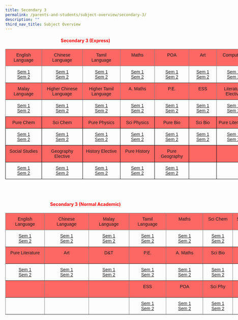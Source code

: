 ```yaml
---
title: Secondary 3
permalink: /parents-and-students/subject-overview/secondary-3/
description: ""
third_nav_title: Subject Overview
---
```

<h4 style="color:red" align="center"> Secondary 3 (Express)</h4>

<style type="text/css">
.tg  {border-collapse:collapse;border-spacing:0;}
.tg td{border-color:black;border-style:solid;border-width:1px;font-family:Arial, sans-serif;font-size:14px;
  overflow:hidden;padding:10px 5px;word-break:normal;}
.tg th{border-color:black;border-style:solid;border-width:1px;font-family:Arial, sans-serif;font-size:14px;
  font-weight:normal;overflow:hidden;padding:10px 5px;word-break:normal;}
.tg .tg-vswx{background-color:#fd6864;border-color:inherit;text-align:center;vertical-align:top}
.tg .tg-baqh{text-align:center;vertical-align:top}
.tg .tg-c3ow{border-color:inherit;text-align:center;vertical-align:top}
.tg .tg-wos8{background-color:#FD6864;text-align:center;vertical-align:top}
</style>
<table class="tg" style="undefined;table-layout: fixed; width: 771px">
<colgroup>
<col style="width: 114px">
<col style="width: 129px">
<col style="width: 118px">
<col style="width: 109px">
<col style="width: 108px">
<col style="width: 87px">
<col style="width: 106px">
</colgroup>
<thead>
  <tr>
    <th class="tg-vswx">English Language</th>
    <th class="tg-vswx">Chinese <br>Language</th>
    <th class="tg-vswx">Tamil <br>Language</th>
    <th class="tg-vswx">Maths</th>
    <th class="tg-vswx">POA</th>
    <th class="tg-vswx">Art</th>
    <th class="tg-vswx">Computing</th>
  </tr>
</thead>
<tbody>
  <tr>
    <td class="tg-c3ow"><a href="https://docs.google.com/document/d/16JIgOmoMdB9LfJ7VD7w4EURAzr6QNkOR/edit">Sem 1</a><br><a href="https://docs.google.com/document/d/16JIgOmoMdB9LfJ7VD7w4EURAzr6QNkOR/edit">Sem 2</a></td>
    <td class="tg-c3ow"><a href="https://docs.google.com/document/d/14-xJscMWmtbVgkA06cQCIW36t_ACtBVp/edit">Sem 1</a><br><a href="https://docs.google.com/document/d/16YCjyiwyhjrpYsI16VqJeJkzjWQ4Et1d/edit">Sem 2</a></td>
    <td class="tg-c3ow"><a href="https://docs.google.com/document/d/12ePf7I0Xg_uimv-hIdnjET1JZuDDIF9j/edit">Sem 1</a><br><a href="https://docs.google.com/document/d/1uR-wCiCSRVLgmxxWydBZ2P6dbsTrgJBC/edit">Sem 2</a></td>
    <td class="tg-c3ow"><a href="https://docs.google.com/document/d/1skY03PFjYQskvJmx9rijXUtihgN-GKTj/edit">Sem 1</a><br><a href="https://docs.google.com/document/d/1Fto3-Hzc7sM8kzlBHN7282s_0-euxOii/edit">Sem 2</a></td>
    <td class="tg-c3ow"><a href="https://docs.google.com/document/d/10zGO7e2gkE6qbRF2IECq9im5EJv88DfO/edit">Sem 1</a><br><a href="https://docs.google.com/document/d/1aIOL-46yG-08ocb_KIt4wZG5YleVoZU9/edit">Sem 2</a></td>
    <td class="tg-c3ow"><a href="https://docs.google.com/document/d/1HXb2yVbItnza76BS5gWGoPrfuqFg8LH7/edit">Sem 1</a><br><a href="https://docs.google.com/document/d/1D0hC-9Q_yNZrE3X4pSc70f1p2funRl_8/edit">Sem 2</a></td>
    <td class="tg-c3ow"><a href="https://docs.google.com/document/d/1D8_nAzvqEVF7ZR22e32Je3AbBEqXyxcu/edit">Sem 1</a><br><a href="https://docs.google.com/document/d/1_MZaZ6C5wz-qKPsuvobGauzSJ_XPo0fV/edit">Sem 2</a></td>
  </tr>
  <tr>
    <td class="tg-vswx">Malay Language</td>
    <td class="tg-vswx">Higher Chinese Language</td>
    <td class="tg-vswx">Higher Tamil Language</td>
    <td class="tg-vswx">A. Maths</td>
    <td class="tg-vswx">P.E.</td>
    <td class="tg-vswx">ESS</td>
    <td class="tg-vswx">Literature Elective</td>
  </tr>
  <tr>
    <td class="tg-c3ow"><a href="https://docs.google.com/document/d/1B9D86p8FuEiI2i0Mv5u1bw7cpu1Sp9cm/edit">Sem 1</a><br><a href="https://docs.google.com/document/d/1keDTzJ060olVNcSCmfMJRDuokFazKr3G/edit">Sem 2</a></td>
    <td class="tg-c3ow"><a href="https://docs.google.com/document/d/1auMWk2DW7ppSWINYQmf7ZfGnNCycACnC/edit">Sem 1</a><br><a href="https://docs.google.com/document/d/1uR-wCiCSRVLgmxxWydBZ2P6dbsTrgJBC/edit">Sem 2</a></td>
    <td class="tg-c3ow"><a href="https://docs.google.com/document/d/1lwIlAqvGI5LloWO_kY3Vd6-61xPcHazv/edit">Sem 1</a><br><a href="https://docs.google.com/document/d/1OZJyLrXCB-AEc1Xj38YuucNEV6hUPVpR/edit">Sem 2</a></td>
    <td class="tg-c3ow"><a href="https://docs.google.com/document/d/1e6a5MTtN8PaaEwSlENxSabKsY3f5oEnl/edit">Sem 1</a><br><a href="https://docs.google.com/document/d/1cHjO1IxhARBmHOzhTRg7QwKMARHzaz3-/edit">Sem 2</a></td>
    <td class="tg-c3ow"><a href="https://docs.google.com/document/d/17JQASbRKux_g2GWJhklFjklr7y73Gzll/edit">Sem 1</a><br><a href="https://docs.google.com/document/d/17d_nvg9Fj9w6PfvSbX1haq4K6Tv4onNY/edit">Sem 2</a></td>
    <td class="tg-c3ow"><a href="https://docs.google.com/document/d/1aAhX_vD2DylGFQawBMoMFLG5Ylci86yE/edit">Sem 1</a><br><a href="https://docs.google.com/document/d/1uCd0LhLM1V3hEQTJKoejzKLia58INWGK/edit">Sem 2</a></td>
    <td class="tg-c3ow"><a href="https://docs.google.com/document/d/1TCVZvZlBPA2cv8V6XWrQTQ3NtXPVHGQX/edit">Sem 1</a><br><a href="https://docs.google.com/document/d/1Lf36ORLkNotNyyJcqQM9wD-MTGMXS4OR/edit">Sem 2</a></td>
  </tr>
  <tr>
    <td class="tg-wos8">Pure Chem</td>
    <td class="tg-wos8">Sci Chem</td>
    <td class="tg-wos8">Pure Physics</td>
    <td class="tg-wos8">Sci Physics</td>
    <td class="tg-wos8">Pure Bio</td>
    <td class="tg-wos8">Sci Bio</td>
    <td class="tg-wos8">Pure Literature</td>
  </tr>
  <tr>
    <td class="tg-baqh"><a href="https://docs.google.com/document/d/14zCHOjlNjVuQKhWal6O5Qrnrw1ozo846/edit">Sem 1</a><br><a href="https://docs.google.com/document/d/1xnDrDVQshLEjW3EFz5ckYtdDoOWZLebQ/edit">Sem 2</a></td>
    <td class="tg-baqh"><a href="https://docs.google.com/document/d/1URz_zza4xQrF3oRh5VlyW-jWC4P4z_l0/edit">Sem 1</a><br><a href="https://docs.google.com/document/d/1N2Mm92K8L4_lFpfwS9WNUUW2nrZ8mO59/edit">Sem 2</a></td>
    <td class="tg-baqh"><a href="https://docs.google.com/document/d/1HfmgBZ2MOQE3b8UY8Na0FB7dJA75Hm_8/edit">Sem 1</a><br><a href="https://docs.google.com/document/d/1uLpz89ddG27WC1ZYcg69UCJDEZ9jLlZ9/edit">Sem 2</a></td>
    <td class="tg-baqh"><a href="https://docs.google.com/document/d/1QjS1eJsqlp13z8kdIe3qOaKmwUUbCJln/edit">Sem 1</a><br><a href="https://docs.google.com/document/d/1RZLx9FhaFmup2r4Yg5aR3TCGny1b6CXK/edit">Sem 2</a></td>
    <td class="tg-baqh"><a href="https://docs.google.com/document/d/15ox6jsVxlvfkyeqr2ucQj9EPKB3Dj3M0/edit">Sem 1</a><br><a href="https://docs.google.com/document/d/1T9PxewJdS3ibH-4qmdq-6kTkqakMZ5Qk/edit">Sem 2</a></td>
    <td class="tg-baqh"><a href="https://docs.google.com/document/d/1YVX5tjQ1kC6fbFTB1gJPRfaIOUGeTW8P/edit">Sem 1</a><br><a href="https://docs.google.com/document/d/1QripL5oI57ZJ_idj7kyq1t8Rtafjs63m/edit">Sem 2</a></td>
    <td class="tg-baqh"><a href="https://docs.google.com/document/d/1kWL_TTx6obIimtZffRgINKrhrQr5wIHE/edit">Sem 1</a><br><a href="https://docs.google.com/document/d/1hCcxH9PZF1JYufUlKc_QycETQRwXjAAu/edit">Sem 2</a></td>
  </tr>
  <tr>
    <td class="tg-wos8">Social Studies</td>
    <td class="tg-wos8">Geography Elective</td>
    <td class="tg-wos8">History Elective</td>
    <td class="tg-wos8">Pure History</td>
    <td class="tg-wos8">Pure Geography</td>
    <td class="tg-wos8"></td>
    <td class="tg-wos8"></td>
  </tr>
  <tr>
    <td class="tg-baqh"><a href="https://docs.google.com/document/d/1hiCx5JA2Anj3xCLO1IMvUKWHXc5pLhfv/edit">Sem 1</a><br><a href="https://docs.google.com/document/d/1yAUHXrliHOxMiklK9K8OgNRR6zHoSqqn/edit">Sem 2</a></td>
    <td class="tg-baqh"><a href="https://docs.google.com/document/d/12Dtj6Ch525uBlOhlbhtaW4_KBljG-bUW/edit">Sem 1</a><br><a href="https://docs.google.com/document/d/1cM5pD2OgQLyDkM9rKaiE6s63LmaryhGm/edit">Sem 2</a></td>
    <td class="tg-baqh"><a href="https://docs.google.com/document/d/1sw1O3I68l0Rr6K8l8adI3f2fv0zS-i07/edit">Sem 1</a><br><a href="https://docs.google.com/document/d/16X011kHRL-Bb9EKjLJs36lfyX5VaxzHt/edit">Sem 2</a></td>
    <td class="tg-baqh"><a href="https://docs.google.com/document/d/18behTxdj_yRy9fhCFuIPAFxgluF8Tifm/edit">Sem 1</a><br><a href="https://docs.google.com/document/d/1QdpqAULffEXRtxhEL6qkK6A9O3JgivV9/edit">Sem 2</a></td>
    <td class="tg-baqh"><a href="https://docs.google.com/document/d/1yYWuTMhHC7CM25Kj8DBmqLkND8ZnJreZ/edit">Sem 1</a><br><a href="https://docs.google.com/document/d/1VpQKfnk9cy-he6yiexkeTz7Fqh9LPRL1/edit">Sem 2</a></td>
    <td class="tg-baqh"></td>
    <td class="tg-baqh"></td>
  </tr>
</tbody>
</table>

<br><br><h4 style="color:red" align="center"> Secondary 3 (Normal Academic)</h4>

<style type="text/css">
.tg  {border-collapse:collapse;border-spacing:0;}
.tg td{border-color:black;border-style:solid;border-width:1px;font-family:Arial, sans-serif;font-size:14px;
  overflow:hidden;padding:10px 5px;word-break:normal;}
.tg th{border-color:black;border-style:solid;border-width:1px;font-family:Arial, sans-serif;font-size:14px;
  font-weight:normal;overflow:hidden;padding:10px 5px;word-break:normal;}
.tg .tg-vswx{background-color:#fd6864;border-color:inherit;text-align:center;vertical-align:top}
.tg .tg-c3ow{border-color:inherit;text-align:center;vertical-align:top}
.tg .tg-88nz{background-color:#FD6864;border-color:inherit;text-align:center;vertical-align:top}
</style>
<table class="tg" style="undefined;table-layout: fixed; width: 830px">
<colgroup>
<col style="width: 123px">
<col style="width: 139px">
<col style="width: 127px">
<col style="width: 117px">
<col style="width: 116px">
<col style="width: 94px">
<col style="width: 114px">
</colgroup>
<thead>
  <tr>
    <th class="tg-vswx">English Language</th>
    <th class="tg-vswx">Chinese <br>Language</th>
    <th class="tg-88nz">Malay <br>Language</th>
    <th class="tg-88nz">Tamil <br>Language</th>
    <th class="tg-vswx">Maths</th>
    <th class="tg-88nz">Sci Chem</th>
    <th class="tg-vswx">Social Studies</th>
  </tr>
</thead>
<tbody>
  <tr>
    <td class="tg-c3ow"><a href="t">Sem 1</a><br><a href="t">Sem 2</a>
</td>
    <td class="tg-c3ow"><a href="t">Sem 1</a><br><a href="t">Sem 2</a>
</td>
    <td class="tg-c3ow"><a href="t">Sem 1</a><br><a href="t">Sem 2</a>
</td>
    <td class="tg-c3ow"><a href="t">Sem 1</a><br><a href="t">Sem 2</a>
</td>
    <td class="tg-c3ow"><a href="t">Sem 1</a><br><a href="t">Sem 2</a>
</td>
    <td class="tg-c3ow"><a href="t">Sem 1</a><br><a href="t">Sem 2</a>
</td>
    <td class="tg-c3ow"><a href="t">Sem 1</a><br><a href="t">Sem 2</a></td>
  </tr>
  <tr>
    <td class="tg-vswx">Pure Literature</td>
    <td class="tg-vswx">Art</td>
    <td class="tg-vswx">D&amp;T</td>
    <td class="tg-88nz">P.E.</td>
    <td class="tg-88nz">A. Maths</td>
    <td class="tg-vswx">Sci Bio</td>
    <td class="tg-vswx">Geography Elective</td>
  </tr>
  <tr>
    <td class="tg-c3ow"><a href="t">Sem 1</a><br><a href="t">Sem 2</a></td>
    <td class="tg-c3ow"><a href="t">Sem 1</a><br><a href="t">Sem 2</a></td>
    <td class="tg-c3ow"><a href="t">Sem 1</a><br><a href="t">Sem 2</a></td>
    <td class="tg-c3ow"><a href="t">Sem 1</a><br><a href="t">Sem 2</a></td>
    <td class="tg-c3ow"><a href="t">Sem 1</a><br><a href="t">Sem 2</a></td>
    <td class="tg-c3ow"><a href="t">Sem 1</a><br><a href="t">Sem 2</a></td>
    <td class="tg-c3ow"><a href="t">Sem 1</a><br><a href="t">Sem 2</a></td>
  </tr>
  <tr>
    <td class="tg-88nz"></td>
    <td class="tg-88nz"></td>
    <td class="tg-88nz"></td>
    <td class="tg-88nz">ESS</td>
    <td class="tg-88nz">POA</td>
    <td class="tg-88nz">Sci Phy</td>
    <td class="tg-88nz">History<br> Elective</td>
  </tr>
  <tr>
    <td class="tg-c3ow"></td>
    <td class="tg-c3ow"></td>
    <td class="tg-c3ow"></td>
    <td class="tg-c3ow"><a href="t">Sem 1</a><br><a href="t">Sem 2</a></td>
    <td class="tg-c3ow"><a href="t">Sem 1</a><br><a href="t">Sem 2</a></td>
    <td class="tg-c3ow"><a href="t">Sem 1</a><br><a href="t">Sem 2</a></td>
    <td class="tg-c3ow"><a href="t">Sem 1</a><br><a href="t">Sem 2</a></td>
  </tr>
</tbody>
</table>